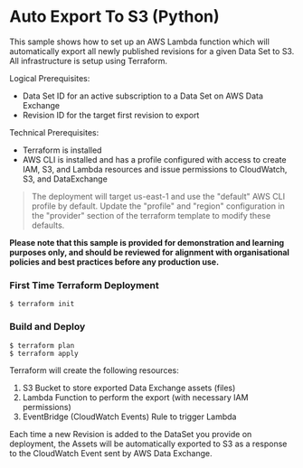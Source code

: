 # Auto Export To S3 (Python)

This sample shows how to set up an AWS Lambda function which will automatically export all newly published revisions for a given Data Set to S3. All infrastructure is setup using Terraform.

Logical Prerequisites:
* Data Set ID for an active subscription to a Data Set on AWS Data Exchange
* Revision ID for the target first revision to export

Technical Prerequisites:
* Terraform is installed
* AWS CLI is installed and has a profile configured with access to create IAM, S3, and Lambda resources and issue permissions to CloudWatch, S3, and DataExchange

> The deployment will target us-east-1 and use the "default" AWS CLI profile by default.  Update the "profile" and "region" configuration in the "provider"
section of the terraform template to modify these defaults.

**Please note that this sample is provided for demonstration and learning purposes only, and should be reviewed for alignment with organisational policies and best practices before any production use.**


### First Time Terraform Deployment

```
$ terraform init
```

### Build and Deploy
```
$ terraform plan
$ terraform apply
```

Terraform will create the following resources:

1. S3 Bucket to store exported Data Exchange assets (files)
1. Lambda Function to perform the export (with necessary IAM permissions)
1. EventBridge (CloudWatch Events) Rule to trigger Lambda

Each time a new Revision is added to the DataSet you provide on deployment, the Assets will be automatically exported to S3 as a response to the CloudWatch Event sent by AWS Data Exchange.